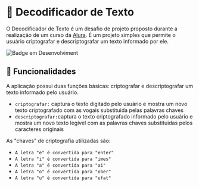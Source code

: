 # 📘 Decodificador de Texto
O Decodificador de Texto é um desafio de projeto proposto durante a realização de um curso da [Alura](https:alura.com.br). É um projeto simples que permite o usuário criptografar e descriptografar um texto informado por ele. 

![Badge em Desenvolviment](http://img.shields.io/static/v1?label=STATUS&message=CONCLUÍDO&color=GREEN&style=for-the-badge)

## 🔨 Funcionalidades
A aplicação possui duas funções básicas: criptografar e descriptografar um texto informado pelo usuário.
- `criptografar:` captura o texto digitado pelo usuário e mostra um novo texto criptografado com as vogais substituida pelas palavras chaves
- `descriptografar:`captura o texto criptografado informado pelo usuário e mostra um novo texto legível com as palavras chaves substituidas pelos caracteres originais

As "chaves" de criptografia utilizadas são:
* `A letra "e" é convertida para "enter"`
* `A letra "i" é convertida para "imes"`
* `A letra "a" é convertida para "ai"`
* `A letra "o" é convertida para "ober"`
* `A letra "u" é convertida para "ufat"`
